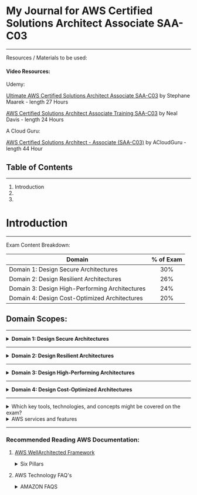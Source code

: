# My Journal for AWS Certified Solutions Architect Associate SAA-C03
---

Resources / Materials to be used:

#### Video Resources:

Udemy:

[Ultimate AWS Certified Solutions Architect Associate SAA-C03](https://www.udemy.com/course/aws-certified-solutions-architect-associate-saa-c03/?src=sac&kw=aws+saa) by Stephane Maarek - length 27 Hours

[AWS Certified Solutions Architect Associate Training SAA-C03](https://www.udemy.com/course/aws-certified-solutions-architect-associate-hands-on/?src=sac&kw=aws+saa) by Neal Davis - length 24 Hours

A Cloud Guru:

[AWS Certified Solutions Architect - Associate (SAA-C03)](https://learn.acloud.guru/course/certified-solutions-architect-associate/overview) by ACloudGuru - length 44 Hour

## Table of Contents
---
1. Introduction
2. 
3. 

# Introduction
---

Exam Content Breakdown:

| Domain                                         | % of Exam |
| ---------------------------------------------- | :-------: |
| Domain 1: Design Secure Architectures          |     30%   |
| Domain 2: Design Resilient Architectures       |     26%   | 
| Domain 3: Design High-Performing Architectures |     24%   |
| Domain 4: Design Cost-Optimized Architectures  |     20%   |

## Domain Scopes:
---
<details>
   <summary><b>Domain 1: Design Secure Architectures </b></summary>
     <br>
   <details><summary>1.1 Design secure access to AWS resources.</summary>

### Task Statement 1: Design secure access to AWS resources.
 
 - Knowledge of:
   - Access controls and management across multiple accounts
   - AWS federated access and identity services (for example, AWS Identity and Access
   - Management [IAM], AWS Single Sign-On [AWS SSO])
   - AWS global infrastructure (for example, Availability Zones, AWS Regions)
   - AWS security best practices (for example, the principle of least privilege)
   - The AWS shared responsibility model

- Skills in:
   - Applying AWS security best practices to IAM users and root users (for example, multi-factor authentication [MFA])
   - Designing a flexible authorization model that includes IAM users, groups, roles, and policies
   - Designing a role-based access control strategy (for example, AWS Security Token Service [AWS STS], role switching, cross-account access)
   - Designing a security strategy for multiple AWS accounts (for example, AWS Control Tower, service control policies [SCPs])
   - Determining the appropriate use of resource policies for AWS services
   - Determining when to federate a directory service with IAM roles
   </details>

   <details><summary>1.2 Design secure workloads and applications</summary>

### Task Statement 2: Design secure workloads and applications.

- Knowledge of:
  - Application configuration and credentials security
  - AWS service endpoints
  - Control ports, protocols, and network traffic on AWS
  - Secure application access
  - Security services with appropriate use cases (for example, Amazon Cognito, Amazon GuardDuty, Amazon Macie)
  - Threat vectors external to AWS (for example, DDoS, SQL injection)

- Skills in:
  - Designing VPC architectures with security components (for example, security groups, route tables, network ACLs, NAT gateways)
  - Determining network segmentation strategies (for example, using public subnets and private subnets)
  - Integrating AWS services to secure applications (for example, AWS Shield, AWS WAF, AWS SSO, AWS Secrets Manager)
  - Securing external network connections to and from the AWS Cloud (for example, VPN, AWS Direct Connect)
   </details>
   <details><summary>1.3 Determine appropriate data security controls</summary> 

### Task Statement 3: Determine appropriate data security controls.

   - Knowledge of:
     - Data access and governance
     - Data recovery
     - Data retention and classification
     - Encryption and appropriate key management
 - Skills in:
     - Aligning AWS technologies to meet compliance requirements
     - Encrypting data at rest (for example, AWS Key Management Service [AWS KMS])
     - Encrypting data in transit (for example, AWS Certificate Manager [ACM] using TLS)
     - Implementing access policies for encryption keys
     - Implementing data backups and replications
     - Implementing policies for data access, lifecycle, and protection
     - Rotating encryption keys and renewing certificates
  </details>
</details>

---

<details><summary><b>Domain 2: Design Resilient Architectures</b></summary> 
<br>
   <details><summary>2.1 Design scalable and loosely coupled architectures.</summary>  

### Task Statement 1: Design scalable and loosely coupled architectures.

  - Knowledge of:
      - API creation and management (for example, Amazon API Gateway, REST API)
      - AWS managed services with appropriate use cases (for example, AWS Transfer Family, Amazon Simple Queue Service [Amazon SQS], Secrets Manager)
      - Caching strategies
      - Design principles for microservices (for example, stateless workloads compared with stateful workloads)
      - Event-driven architectures
      - Horizontal scaling and vertical scaling
      - How to appropriately use edge accelerators (for example, content delivery network [CDN])
      - How to migrate applications into containers
      - Load balancing concepts (for example, Application Load Balancer)
      - Multi-tier architectures
      - Queuing and messaging concepts (for example, publish/subscribe)
      - Serverless technologies and patterns (for example, AWS Fargate, AWS Lambda)
      - Storage types with associated characteristics (for example, object, file, block)
      - The orchestration of containers (for example, Amazon Elastic Container Service [Amazon ECS], Amazon Elastic Kubernetes Service [Amazon EKS])
      - When to use read replicas
      - Workflow orchestration (for example, AWS Step Functions)

 - Skills in:
      - Designing event-driven, microservice, and/or multi-tier architectures based on requirements
      - Determining scaling strategies for components used in an architecture design
      - Determining the AWS services required to achieve loose coupling based on requirements
      - Determining when to use containers
      - Determining when to use serverless technologies and patterns
      - Recommending appropriate compute, storage, networking, and database technologies based on requirements
      - Using purpose-built AWS services for workloads
   </details>
   
<details><summary>2.2 Design highly available and/or fault-tolerant architectures.</summary>  

### Task Statement 2: Design highly available and/or fault-tolerant architectures.

  - Knowledge of:
      - AWS global infrastructure (for example, Availability Zones, AWS Regions, Amazon Route 53)
      - AWS managed services with appropriate use cases (for example, Amazon Comprehend,Amazon Polly)
      - Basic networking concepts (for example, route tables)
      - Disaster recovery (DR) strategies (for example, backup and restore, pilot light, warm standby, active-active failover, recovery point objective [RPO], recovery time objective [RTO])
      - Distributed design patterns
      - Failover strategies
      - Immutable infrastructure
      - Load balancing concepts (for example, Application Load Balancer)
      - Proxy concepts (for example, Amazon RDS Proxy)
      - Service quotas and throttling (for example, how to configure the service quotas for a workload in a standby environment)
      - Storage options and characteristics (for example, durability, replication)
      - Workload visibility (for example, AWS X-Ray)
 - Skills in:
      - Determining automation strategies to ensure infrastructure integrity
      - Determining the AWS services required to provide a highly available and/or fault-tolerant architecture across AWS Regions or Availability Zones
      - Identifying metrics based on business requirements to deliver a highly available solution
      - Implementing designs to mitigate single points of failure
      - Implementing strategies to ensure the durability and availability of data (for example, backups)
      - Selecting an appropriate DR strategy to meet business requirements
      - Using AWS services that improve the reliability of legacy applications and applications not built for the cloud (for example, when application changes are not possible)
      - Using purpose-built AWS services for workloads

</details>
</details>

---

<details><summary><b>Domain 3: Design High-Performing Architectures</b></summary> 
   <br>
   <details><summary>3.1 Determine high-performing and/or scalable storage solutions</summary>  

### Task Statement 1: Determine high-performing and/or scalable storage solutions.
  - Knowledge of:
      - Hybrid storage solutions to meet business requirements
      - Storage services with appropriate use cases (for example, Amazon S3, Amazon Elastic File
System [Amazon EFS], Amazon Elastic Block Store [Amazon EBS])
      - Storage types with associated characteristics (for example, object, file, block)
  - Skills in:
      - Determining storage services and configurations that meet performance demands
      - Determining storage services that can scale to accommodate future needs
   </details>

<details><summary>3.2 Design high-performing and elastic compute solutions.</summary>  

### Task Statement 2: Design high-performing and elastic compute solutions.
  - Knowledge of:
      - AWS compute services with appropriate use cases (for example, AWS Batch, Amazon EMR,
Fargate)
      - Distributed computing concepts supported by AWS global infrastructure and edge services
      - Queuing and messaging concepts (for example, publish/subscribe)
      - Scalability capabilities with appropriate use cases (for example, Amazon EC2 Auto Scaling, AWS Auto Scaling)
      - Serverless technologies and patterns (for example, Lambda, Fargate)
      - The orchestration of containers (for example, Amazon ECS, Amazon EKS)
  - Skills in:
      - Decoupling workloads so that components can scale independently
      - Identifying metrics and conditions to perform scaling actions
      - Selecting the appropriate compute options and features (for example, EC2 instance types) to meet business requirements
      - Selecting the appropriate resource type and size (for example, the amount of Lambda memory) to meet business requirements

   </details>

<details><summary>3.3 Determine high-performing database solutions.</summary>  

### Task Statement 3: Determine high-performing database solutions.

- Knowledge of:
  - AWS global infrastructure (for example, Availability Zones, AWS Regions)
  - Caching strategies and services (for example, Amazon ElastiCache)
  - Data access patterns (for example, read-intensive compared with write-intensive)
  - Database capacity planning (for example, capacity units, instance types, Provisioned IOPS)
  - Database connections and proxies
  - Database engines with appropriate use cases (for example, heterogeneous migrations, homogeneous migrations)
      - Database replication (for example, read replicas)
      - Database types and services (for example, serverless, relational compared with non-relational, in-memory)

 - Skills in:
    - Configuring read replicas to meet business requirements
    - Designing database architectures
    - Determining an appropriate database engine (for example, MySQL compared with PostgreSQL)
    - Determining an appropriate database type (for example, Amazon Aurora, Amazon DynamoDB)
    - Integrating caching to meet business requirements
   </details>

<details><summary>3.4 Determine high-performing and/or scalable network architectures.</summary>  

### Task Statement 4: Determine high-performing and/or scalable network architectures.

- Knowledge of:
    - Edge networking services with appropriate use cases (for example, Amazon CloudFront, AWS Global Accelerator)
    - How to design network architecture (for example, subnet tiers, routing, IP addressing)
    - Load balancing concepts (for example, Application Load Balancer)
    - Network connection options (for example, AWS VPN, Direct Connect, AWS PrivateLink)
- Skills in:
    - Creating a network topology for various architectures (for example, global, hybrid, multi-tier)
    - Determining network configurations that can scale to accommodate future needs
    - Determining the appropriate placement of resources to meet business requirements
    - Selecting the appropriate load balancing strategy
   </details>

<details><summary>3.5 Determine high-performing data ingestion and transformation solutions.</summary>  

### Task Statement 5: Determine high-performing data ingestion and transformation solutions.
 - Knowledge of:
      - Data analytics and visualization services with appropriate use cases (for example, Amazon
Athena, AWS Lake Formation, Amazon QuickSight)
      - Data ingestion patterns (for example, frequency)
      - Data transfer services with appropriate use cases (for example, AWS DataSync, AWS Storage
Gateway)
      - Data transformation services with appropriate use cases (for example, AWS Glue)
      - Secure access to ingestion access points
      - Sizes and speeds needed to meet business requirements
      - Streaming data services with appropriate use cases (for example, Amazon Kinesis)
- Skills in:
     - Building and securing data lakes
     - Designing data streaming architectures
     - Designing data transfer solutions
     - Implementing visualization strategies
     - Selecting appropriate compute options for data processing (for example, Amazon EMR)
     - Selecting appropriate configurations for ingestion
     - Transforming data between formats (for example, .csv to .parquet)
   </details>
</details>

---

<details><summary><b>Domain 4: Design Cost-Optimized Architectures</b></summary> 
<br>
<details><summary>4.1  Design cost-optimized storage solutions.</summary>  

- Task Statement 1: Design cost-optimized storage solutions.
   - Knowledge of:
      - Access options (for example, an S3 bucket with Requester Pays object storage)
      - AWS cost management service features (for example, cost allocation tags, multi-account billing)
      - AWS cost management tools with appropriate use cases (for example, AWS Cost Explorer, AWS Budgets, AWS Cost and Usage Report)
      - AWS storage services with appropriate use cases (for example, Amazon FSx, Amazon EFS, Amazon S3, Amazon EBS)
      - Backup strategies
      - Block storage options (for example, hard disk drive [HDD] volume types, solid state drive [SSD] volume types)
      - Data lifecycles
      - Hybrid storage options (for example, DataSync, Transfer Family, Storage Gateway)
      - Storage access patterns
      - Storage tiering (for example, cold tiering for object storage)
      - Storage types with associated characteristics (for example, object, file, block)
- Skills in:
     - Designing appropriate storage strategies (for example, batch uploads to Amazon S3 compared with individual uploads)
     - Determining the correct storage size for a workload
     - Determining the lowest cost method of transferring data for a workload to AWS storage
     - Determining when storage auto scaling is required
     - Managing S3 object lifecycles
     - Selecting the appropriate backup and/or archival solution
     - Selecting the appropriate service for data migration to storage services
     - Selecting the appropriate storage tier
     - Selecting the correct data lifecycle for storage
     - Selecting the most cost-effective storage service for a workload
   </details>
 
<details><summary>4.2 Design cost-optimized compute solutions.</summary>    

### Task Statement 2: Design cost-optimized compute solutions.
- Knowledge of:
     - AWS cost management service features (for example, cost allocation tags, multi-account billing)
     - AWS cost management tools with appropriate use cases (for example, Cost Explorer, AWS Budgets, AWS Cost and Usage Report)
     - AWS global infrastructure (for example, Availability Zones, AWS Regions)
     - AWS purchasing options (for example, Spot Instances, Reserved Instances, Savings Plans)
     - Distributed compute strategies (for example, edge processing)
     - Hybrid compute options (for example, AWS Outposts, AWS Snowball Edge)
     - Instance types, families, and sizes (for example, memory optimized, compute optimized, virtualization)
     - Optimization of compute utilization (for example, containers, serverless computing, microservices)
     - Scaling strategies (for example, auto scaling, hibernation)
- Skills in:
     - Determining an appropriate load balancing strategy (for example, Application Load Balancer [Layer 7] compared with Network Load Balancer [Layer 4] compared with Gateway Load Balancer)
     - Determining appropriate scaling methods and strategies for elastic workloads (for example, horizontal compared with vertical, EC2 hibernation)
     - Determining cost-effective AWS compute services with appropriate use cases (for example, Lambda, Amazon EC2, Fargate)
     - Determining the required availability for different classes of workloads (for example, production workloads, non-production workloads)
     - Selecting the appropriate instance family for a workload
     - Selecting the appropriate instance size for a workload
   </details>

<details><summary>4.3 Design cost-optimized database solutions.</summary> 

### Task Statement 3: Design cost-optimized database solutions.
- Knowledge of:
     - AWS cost management service features (for example, cost allocation tags, multi-account billing)
     - AWS cost management tools with appropriate use cases (for example, Cost Explorer, AWS Budgets, AWS Cost and Usage Report)
     - Caching strategies
     - Data retention policies
     - Database capacity planning (for example, capacity units)
     - Database connections and proxies
     - Database engines with appropriate use cases (for example, heterogeneous migrations, homogeneous migrations)
     - Database replication (for example, read replicas)
     - Database types and services (for example, relational compared with non-relational, Aurora, DynamoDB)
- Skills in:
     - Designing appropriate backup and retention policies (for example, snapshot frequency)
     - Determining an appropriate database engine (for example, MySQL compared with PostgreSQL)
     - Determining cost-effective AWS database services with appropriate use cases (for example, DynamoDB compared with Amazon RDS, serverless)
     - Determining cost-effective AWS database types (for example, time series format, columnar format)
     - Migrating database schemas and data to different locations and/or different database engines
  </details>

<details><summary>4.4 Design cost-optimized network architectures.</summary> 

### Task Statement 4: Design cost-optimized network architectures.

- Knowledge of:
     - AWS cost management service features (for example, cost allocation tags, multi-account billing)
     - AWS cost management tools with appropriate use cases (for example, Cost Explorer, AWS Budgets, AWS Cost and Usage Report)
     - Load balancing concepts (for example, Application Load Balancer)
     - NAT gateways (for example, NAT instance costs compared with NAT gateway costs)
     - Network connectivity (for example, private lines, dedicated lines, VPNs)
     - Network routing, topology, and peering (for example, AWS Transit Gateway, VPC peering)
     - Network services with appropriate use cases (for example, DNS)
- Skills in:
     - Configuring appropriate NAT gateway types for a network (for example, a single shared NAT gateway compared with NAT gateways for each Availability Zone)
     - Configuring appropriate network connections (for example, Direct Connect compared with VPN compared with internet)
     - Configuring appropriate network routes to minimize network transfer costs (for example, Region to Region, Availability Zone to Availability Zone, private to public, Global Accelerator,VPC endpoints)
     - Determining strategic needs for content delivery networks (CDNs) and edge caching
     - Reviewing existing workloads for network optimizations
     - Selecting an appropriate throttling strategy
     - Selecting the appropriate bandwidth allocation for a network device (for example, a singleVPC compared with multiple VPNs, Direct Connect speed)
   </details>
</details>

---

<details><summary>Which key tools, technologies, and concepts might be covered on the exam? </summary> 
 
 - Compute
 - Cost management
 - Database
 - Disaster recovery
 - High performance
 - Management and governance
 - Microservices and component decoupling
 - Migration and data transfer
 - Networking, connectivity, and content delivery
 - Resiliency
 - Security
 - Serverless and event-driven design principles
 - Storage
  
</details>

<details><summary>AWS services and features </summary> 

- Analytics:
     - Amazon Athena
     - AWS Data Exchange
     - AWS Data Pipeline
     - Amazon EMR
     - AWS Glue
     - Amazon Kinesis
     - AWS Lake Formation
     - Amazon Managed Streaming for Apache Kafka (Amazon MSK)
     - Amazon OpenSearch Service (Amazon Elasticsearch Service)
     - Amazon QuickSight
     - Amazon Redshift
- Application Integration:
     - Amazon AppFlow
     - AWS AppSync
     - Amazon EventBridge (Amazon CloudWatch Events)
     - Amazon MQ
     - Amazon Simple Notification Service (Amazon SNS)
     - Amazon Simple Queue Service (Amazon SQS)
     - AWS Step Functions

- AWS Cost Management:
     - AWS Budgets
     - AWS Cost and Usage Report
     - AWS Cost Explorer
     - Savings Plans
- Compute:
     - AWS Batch
     - Amazon EC2
     - Amazon EC2 Auto Scaling
     - AWS Elastic Beanstalk
     - AWS Outposts
     - AWS Serverless Application Repository
     - VMware Cloud on AWS
     - AWS Wavelength
- Containers:
     - Amazon Elastic Container Registry (Amazon ECR)
     - Amazon Elastic Container Service (Amazon ECS)
     - Amazon ECS Anywhere
     - Amazon Elastic Kubernetes Service (Amazon EKS)
     - Amazon EKS Anywhere
     - Amazon EKS Distro
- Database:
     - Amazon Aurora
     - Amazon Aurora Serverless
     - Amazon DocumentDB (with MongoDB compatibility)
     - Amazon DynamoDB
     - Amazon ElastiCache
     - Amazon Keyspaces (for Apache Cassandra)
     - Amazon Neptune
     - Amazon Quantum Ledger Database (Amazon QLDB)
     - Amazon RDS
     - Amazon Redshift
     - Amazon Timestream
- Developer Tools:
     - AWS X-Ray
- Front-End Web and Mobile:
     - AWS Amplify
     - Amazon API Gateway
     - AWS Device Farm
     - Amazon Pinpoint
- Machine Learning:
     - Amazon Comprehend
     - Amazon Forecast
     - Amazon Fraud Detector
     - Amazon Kendra
     - Amazon Lex
     - Amazon Polly
     - Amazon Rekognition
     - Amazon SageMaker
     - Amazon Textract
     - Amazon Transcribe
     - Amazon Translate
- Management and Governance:
     - AWS Auto Scaling
     - AWS CloudFormation
     - AWS CloudTrail
     - Amazon CloudWatch
     - AWS Command Line Interface (AWS CLI)
     - AWS Compute Optimizer
     - AWS Config
     - AWS Control Tower
     - AWS License Manager
     - Amazon Managed Grafana
     - Amazon Managed Service for Prometheus
     - AWS Management Console
     - AWS Organizations
     - AWS Personal Health Dashboard
     - AWS Proton
     - AWS Service Catalog
     - AWS Systems Manager
     - AWS Trusted Advisor
     - AWS Well-Architected Tool
- Media Services:
     - Amazon Elastic Transcoder
     - Amazon Kinesis Video Streams
-Migration and Transfer:
     - AWS Application Discovery Service
     - AWS Application Migration Service (CloudEndure Migration)
     - AWS Database Migration Service (AWS DMS)
     - AWS DataSync
     - AWS Migration Hub
     - AWS Server Migration Service (AWS SMS)
     - AWS Snow Family
     - AWS Transfer Family

- Networking and Content Delivery: 
     - Amazon CloudFront 
     - AWS Direct Connect 
     - Elastic Load Balancing (ELB) 
     - AWS Global Accelerator 
     - AWS PrivateLink 
     - Amazon Route 53 
     - AWS Transit Gateway 
     - Amazon VPC 
     - AWS VPN
- Security, Identity, and Compliance: 
     - AWS Artifact 
     - AWS Audit Manager 
     - AWS Certificate Manager (ACM) 
     - AWS CloudHSM 
     - Amazon Cognito 
     - Amazon Detective 
     - AWS Directory Service 
     - AWS Firewall Manager 
     - Amazon GuardDuty 
     - AWS Identity and Access Management (IAM) 
     - Amazon Inspector 
     - AWS Key Management Service (AWS KMS) 
     - Amazon Macie 
     - AWS Network Firewall 
     - AWS Resource Access Manager (AWS RAM) 
     - AWS Secrets Manager 
     - AWS Security Hub 
     - AWS Shield 
     - AWS Single Sign-On 
     - AWS WAF

- Serverless: 
     - AWS AppSync 
     - AWS Fargate 
     - AWS Lambda

- Storage: 
     - AWS Backup 
     - Amazon Elastic Block Store (Amazon EBS)
     - Amazon Elastic File System (Amazon EFS)
     - Amazon FSx (for all types) 
     - Amazon S3 
     - Amazon S3 Glacier 
     - AWS Storage Gateway
  </details>

  ---

  ### Recommended Reading AWS Documentation:

1. [AWS WellArchitected Framework](https://docs.aws.amazon.com/pdfs/wellarchitected/latest/framework/wellarchitected-framework.pdf#welcome)
    <details><summary>Six Pillars</summary>

     - [Operational Excellence Pillar - AWS Well-Architected Framework](https://docs.aws.amazon.com/pdfs/wellarchitected/latest/operational-excellence-pillar/wellarchitected-operational-excellence-pillar.pdf#welcome)
     - [Security Pillar - AWS Well-Architected Framework](https://docs.aws.amazon.com/pdfs/wellarchitected/latest/security-pillar/wellarchitected-security-pillar.pdf#welcome)
     - [Reliability Pillar - AWS Well-Architected Framework](https://docs.aws.amazon.com/pdfs/wellarchitected/latest/reliability-pillar/wellarchitected-reliability-pillar.pdf#welcome)
     - [Performance Efficiency Pillar - AWS Well-Architected Framework](https://docs.aws.amazon.com/pdfs/wellarchitected/latest/performance-efficiency-pillar/wellarchitected-performance-efficiency-pillar.pdf#welcome)
     - [Cost Optimization Pillar - AWS Well-Architected Framework](https://docs.aws.amazon.com/pdfs/wellarchitected/latest/cost-optimization-pillar/wellarchitected-cost-optimization-pillar.pdf#welcome)
     - [Sustainability Pillar - AWS Well-Architected Framework](https://docs.aws.amazon.com/pdfs/wellarchitected/latest/sustainability-pillar/wellarchitected-sustainability-pillar.pdf#sustainability-pillar)
  
    </details>
2. AWS Technology FAQ's
   <details><summary>AMAZON FAQS</summary>
   
   - [Amazon EC2](https://aws.amazon.com/ec2/faqs/)
   - [Amazon Auto Scaling](https://aws.amazon.com/autoscaling/faqs/)
   - [Amazon VPC](https://aws.amazon.com/vpc/faqs/)
   - [Amazon S3](https://aws.amazon.com/s3/faqs)
   - [Amazon Elastic Block Store](https://aws.amazon.com/ebs/faqs/)
   - [Amazon Elastic File System](https://aws.amazon.com/efs/faq/)
   - [Amazon Elastic Load Balancing](https://aws.amazon.com/elasticloadbalancing/faqs/)
   - [Amazon Route 53](https://aws.amazon.com/route53/faqs/)
   - [Amazon Storage Gateway](https://aws.amazon.com/storagegateway/faqs/)
   - [Amazon Organizations](https://aws.amazon.com/organizations/faqs/)
   - [Amazon Identity and Access Management (IAM)](https://aws.amazon.com/iam/faqs/)
   - [Amazon Relational Database Service(RDS)](https://aws.amazon.com/rds/faqs/)
   - [Amazon CloudFront](https://aws.amazon.com/cloudfront/faqs)
   - [Amazon SQS](https://aws.amazon.com/sqs/faqs/)
   - [Amazon SNS](https://aws.amazon.com/sns/faqs/)
  
   </details>